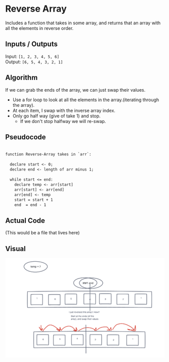 # Reverse Array

Includes a function that takes in some array, and returns that an array with all the elements in reverse order.

## Inputs / Outputs

Input: `[1, 2, 3, 4, 5, 6]`\
Output: `[6, 5, 4, 3, 2, 1]`

## Algorithm

If we can grab the ends of the array, we can just swap their values.

- Use a for loop to look at all the elements in the array.(iterating through the array).
- At each item, I swap with the inverse array index.
- Only go half way (give of take 1) and stop.
  - If we don't stop halfway we will re-swap.

## Pseudocode

```plaintext

function Reverse-Array takes in `arr`:

  declare start <- 0;
  declare end <- length of arr minus 1;

  while start <= end:
    declare temp <- arr[start]
    arr[start] <- arr[end]
    arr[end] <- temp
    start = start + 1
    end  = end - 1

```

## Actual Code

(This would be a file that lives here)

## Visual

![Array reversal](./array-reverse.png)
